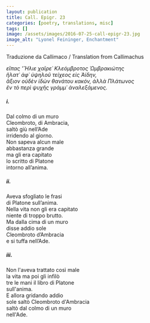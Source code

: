 ```yaml
---
layout: publication
title: Call. Epigr. 23
categories: [poetry, translations, misc]
tags: []
image: /assets/images/2016-07-25-call-epigr-23.jpg
image_alt: "Lyonel Feininger, Enchantment"
---
```


Traduzione da Callimaco / Translation from Callimachus

<p><em>εἴπας 'Ἥλιε χαῖρε᾽ Κλεόμβροτος Ὡμβρακιώτης<br />
ἥλατ᾽ ἀφ᾽ ὑψηλοῦ τείχεος εἰς Ἀίδην,<br />
ἄξιον οὐδὲν ἰδὼν θανάτου κακόν, ἀλλὰ Πλάτωνος<br />
ἓν τὸ περὶ ψυχῆς γράμμ᾽ ἀναλεξάμενος.</em></p>

<h5>i.</h5>

<p>Dal colmo di un muro<br />
Cleombroto, di Ambracia,<br />
saltò giù nell’Ade<br />
irridendo al giorno.<br />
Non sapeva alcun male<br />
abbastanza grande<br />
ma gli era capitato<br />
lo scritto di Platone<br />
intorno all’anima.</p>

<h5>ii.</h5>

<p>Aveva sfogliato le frasi<br />
di Platone sull’anima.<br />
Nella vita non gli era capitato<br />
niente di troppo brutto.<br />
Ma dalla cima di un muro<br />
disse addio sole<br />
Cleombroto d’Ambracia<br />
e si tuffa nell’Ade.</p>

<h5>iii.</h5>

<p>Non l'aveva trattato così male<br />
la vita ma poi gli infilò<br />
tre le mani il libro di Platone<br />
sull'anima.<br />
E allora gridando addio<br />
sole saltò Cleombroto d'Ambracia<br />
saltò dal colmo di un muro<br />
nell'Ade.</p>
